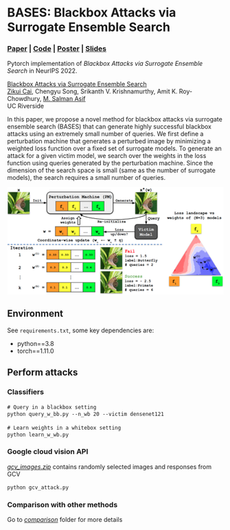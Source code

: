 # BASES: Blackbox Attacks via Surrogate Ensemble Search

### [Paper](https://arxiv.org/abs/2208.03610) | [Code](https://github.com/CSIPlab/BASES) | [Poster](https://github.com/CSIPlab/BASES/blob/main/doc/BASES-poster.pdf) | [Slides](https://github.com/CSIPlab/BASES/blob/main/doc/BASES-sldies.pdf)
Pytorch implementation of *Blackbox Attacks via Surrogate Ensemble Search* in NeurIPS 2022.

[Blackbox Attacks via Surrogate Ensemble Search](https://arxiv.org/abs/2208.03610)  
 [Zikui Cai](https://zikuicai.github.io/), Chengyu Song, Srikanth V. Krishnamurthy, Amit K. Roy-Chowdhury,
 [M. Salman Asif](https://intra.ece.ucr.edu/~sasif/)<br>
 UC Riverside 

In this paper, we propose a novel method for blackbox attacks via surrogate ensemble
search (BASES) that can generate highly successful blackbox attacks using an
extremely small number of queries. We first define a perturbation machine that
generates a perturbed image by minimizing a weighted loss function over a fixed
set of surrogate models. To generate an attack for a given victim model, we search
over the weights in the loss function using queries generated by the perturbation
machine. Since the dimension of the search space is small (same as the number of
surrogate models), the search requires a small number of queries.

<center> 
<img src='doc/framework.png' width='800px'>
</center>


## Environment
See `requirements.txt`, some key dependencies are:

* python==3.8
* torch==1.11.0 


## Perform attacks

### Classifiers

```
# Query in a blackbox setting
python query_w_bb.py --n_wb 20 --victim densenet121

# Learn weights in a whitebox setting
python learn_w_wb.py
```

### Google cloud vision API
[*gcv_images.zip*](https://github.com/CSIPlab/BASES/raw/main/imagenet1000.zip) contains randomly selected images and responses from GCV

```
python gcv_attack.py
```

### Comparison with other methods
Go to [*comparison*](https://github.com/CSIPlab/BASES/tree/main/comparison) folder for more details



